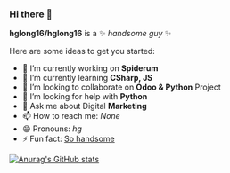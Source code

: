 ### Hi there 👋


**hglong16/hglong16** is a ✨ _handsome guy_ ✨ 

Here are some ideas to get you started:

- 🔭 I’m currently working on **Spiderum**
- 🌱 I’m currently learning **CSharp, JS**
- 👯 I’m looking to collaborate on **Odoo & Python** Project
- 🤔 I’m looking for help with **Python**
- 💬 Ask me about Digital **Marketing**
- 📫 How to reach me: *None*
- 😄 Pronouns: _hg_
- ⚡ Fun fact: [So handsome](https://spiderum.com?utm_source=github&utm_medium=hglong_git)

[![Anurag's GitHub stats](https://github-readme-stats.vercel.app/api?username=hglong16)](https://github.com/anuraghazra/github-readme-stats)

